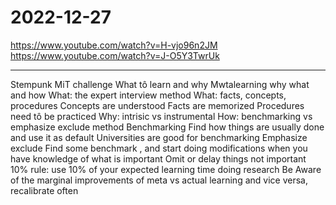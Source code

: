 # 2022-12-27

<https://www.youtube.com/watch?v=H-vjo96n2JM>
    <https://www.youtube.com/watch?v=J-O5Y3TwrUk>
___


Stempunk
MiT challenge
What tô learn and why
Mwtalearning why what and how
What: the expert interview method
What: facts,  concepts,  procedures
Concepts are understood 
Facts are memorized
Procedures need tô be practiced
Why: intrisic vs instrumental
How: benchmarking vs emphasize exclude method
Benchmarking 
Find how things are usually done and use it as default
Universities are good for benchmarking
Emphasize exclude
Find some benchmark , and start doing modifications when you have knowledge of what is important
Omit or delay things not important
10% rule: use 10% of your expected learning time doing research
Be Aware of the marginal improvements of meta vs actual learning and vice versa, recalibrate often